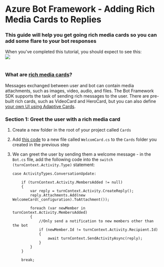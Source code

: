 # Azure Bot Framework - Adding Rich Media Cards to Replies

### This guide will help you get going rich media cards so you can add some flare to your bot responses

When you've completed this tutorial, you should expect to see this:
<br/><img src="../screens/" /><br/><br/>

### What are [rich media cards](https://docs.microsoft.com/en-us/azure/bot-service/bot-builder-howto-add-media-attachments?view=azure-bot-service-4.0&tabs=csharp)?

Messages exchanged between user and bot can contain media attachments, such as images, video, audio, and files. The Bot Framework SDK supports the task of sending rich messages to the user. There are pre-built rich cards, such as VideoCard and HeroCard, but you can also define [your own UI using Adaptive Cards](https://adaptivecards.io/visualizer/).


### Section 1: Greet the user with a rich media card

1. Create a new folder in the root of your project called `Cards`

1. Add [this code](https://raw.githubusercontent.com/rob-derosa/EurekaBot/master/src/end_here/EurekaBot/Cards/WelcomeCard.cs) to a new file called `WelcomCard.cs` to the `Cards` folder you created in the previous step

1. We can greet the user by sending them a welcome message - in the `Bot.cs` file, add the following code into the `switch (turnContext.Activity.Type)` statement:
	```
	case ActivityTypes.ConversationUpdate:

		if (turnContext.Activity.MembersAdded != null)
		{
			var reply = turnContext.Activity.CreateReply();
			reply.Attachments.Add(new WelcomeCard(_configuration).ToAttachment());

			foreach (var newMember in turnContext.Activity.MembersAdded)
			{
				//Only send a notification to new members other than the bot
				if (newMember.Id != turnContext.Activity.Recipient.Id)
				{
					await turnContext.SendActivityAsync(reply);
				}
			}
		}

		break;
	```